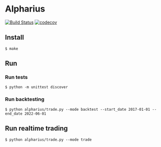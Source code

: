 # Alpharius

[![Build Status](https://app.travis-ci.com/zhengwang1990/alpharius.svg?branch=main)](https://app.travis-ci.com/zhengwang1990/alpharius)
[![codecov](https://codecov.io/gh/zhengwang1990/alpharius/branch/main/graph/badge.svg?token=R8RUFJJ1CV)](https://codecov.io/gh/zhengwang1990/alpharius)

## Install

```shell
$ make
```

## Run

### Run tests
```shell
$ python -m unittest discover
```

### Run backtesting
```shell
$ python alpharius/trade.py --mode backtest --start_date 2017-01-01 --end_date 2022-06-01
```

## Run realtime trading
```shell
$ python alpharius/trade.py --mode trade
```